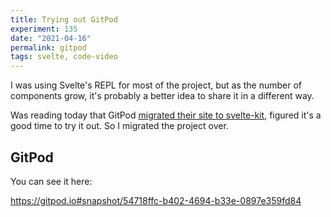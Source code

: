 ```yaml
---
title: Trying out GitPod
experiment: 135
date: "2021-04-16"
permalink: gitpod
tags: svelte, code-video
---
```


I was using Svelte's REPL for most of the project, but as the number of components grow, it's probably a better idea to share it in a different way.

Was reading today that GitPod [migrated their site to svelte-kit](https://github.com/gitpod-io/website-kumquat), figured it's a good time to try it out. So I migrated the project over.

## GitPod

You can see it here:

https://gitpod.io#snapshot/54718ffc-b402-4694-b33e-0897e359fd84
